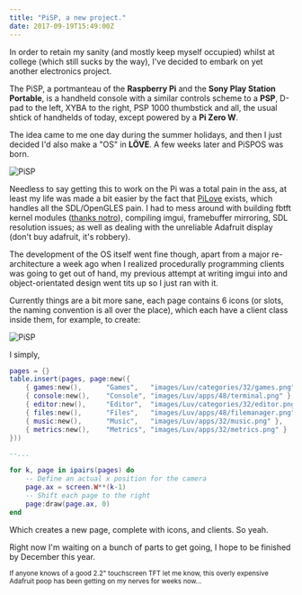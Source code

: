 ```yaml
---
title: "PiSP, a new project."
date: 2017-09-19T15:49:00Z
---
```


In order to retain my sanity (and mostly keep myself occupied) whilst at college (which still sucks by the way), I've decided to embark on yet another electronics project.

The PiSP, a portmanteau of the **Raspberry Pi** and the **Sony Play Station Portable**, is a handheld console with a similar controls scheme to a **PSP**, D-pad to the left, XYBA to the right, PSP 1000 thumbstick and all, the usual shtick of handhelds of today, except powered by a **Pi Zero W**.

The idea came to me one day during the summer holidays, and then I just decided I'd also make a "OS" in **LÖVE**. A few weeks later and PiSPOS was born.

![PiSP]({{site::ftp_assets}}/PiSP-physical.jpg)

Needless to say getting this to work on the Pi was a total pain in the ass, at least my life was made a bit easier by the fact that [PiLove](http://pilove.mitako.eu/) exists, which handles all the SDL/OpenGLES pain. I had to mess around with building fbtft kernel modules ([thanks notro](https://github.com/notro/fbtft)), compiling imgui, framebuffer mirroring, SDL resolution issues; as well as dealing with the unreliable Adafruit display (don't buy adafruit, it's robbery).

The development of the OS itself went fine though, apart from a major re-architecture a week ago when I realized procedurally programming clients was going to get out of hand, my previous attempt at writing imgui into and object-orientated design went tits up so I just ran with it.

Currently things are a bit more sane, each page contains 6 icons (or slots, the naming convention is all over the place), which each have a client class inside them, for example, to create:

![PiSP]({{site::ftp_assets}}/PiSP-objects-ex.png)

I simply,

```lua
pages = {}
table.insert(pages, page:new({
    { games:new(),      "Games",   "images/Luv/categories/32/games.png" },
    { console:new(),    "Console", "images/Luv/apps/48/terminal.png" },
    { editor:new(),     "Editor",  "images/Luv/categories/32/editor.png" },
    { files:new(),      "Files",   "images/Luv/apps/48/filemanager.png" },
    { music:new(),      "Music",   "images/Luv/apps/32/music.png" },
    { metrics:new(),    "Metrics", "images/Luv/apps/32/metrics.png" }
}))

--...

for k, page in ipairs(pages) do
    -- Define an actual x position for the camera
    page.ax = screen.W**(k-1)
    -- Shift each page to the right
    page:draw(page.ax, 0)
end
```

Which creates a new page, complete with icons, and clients. So yeah.

Right now I'm waiting on a bunch of parts to get going, I hope to be finished by December this year.

<small>
If anyone knows of a good 2.2" touchscreen TFT let me know, this overly expensive Adafruit poop has been getting on my nerves for weeks now...
</small>
